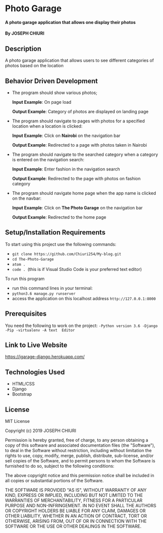 # Photo Garage
#### A  photo garage application that allows one display their photos
#### By **JOSEPH CHIURI**
## Description
A  photo garage application that allows users to see different categories of photos based on the location
## Behavior Driven Development
* The program should show various photos;

     **Input Example**: On page load

     **Output Example**: Category of photos are displayed on landing page

* The program should navigate to pages with photos for a specified location when a  location is clicked:

     **Input Example**: Click on **Nairobi** on the navigation bar

     **Output Example**: Redirected to a page with photos taken in Nairobi

* The program should navigate to the searched category when a category is entered on the navigation search:

    **Input Example**: Enter fashion in the navigation search

    **Output Example**: Redirected to the page with photos on fashion category
* The program should navigate home page when the app name is clicked on the navbar:

     **Input Example**: Click on **The Photo Garage** on the navigation bar

     **Output Example**: Redirected to the home page

## Setup/Installation Requirements
To start using this project use the following commands:

* `git clone https://github.com/Chiuri254/My-blog.git`
* `cd The-Photo-Garage`
* `atom .`
* `code . `(this is if Visual Studio Code is your preferred text editor)

To run this program
* run this command lines in your terminal:
* `python3.6 manage.py runserver`
* access the application on this localhost address `http://127.0.0.1:8000`

## Prerequisites
You need the following to work on the project:
`-Python version 3.6
-Django
-Pip
-virtualenv
-A text  Editor`
## Link to Live Website
https://jgarage-django.herokuapp.com/


## Technologies Used
* HTML/CSS
* Django
* Bootstrap

## License
MIT License

Copyright (c) 2019  JOSEPH CHIURI

Permission is hereby granted, free of charge, to any person obtaining a copy of this software and associated documentation files (the "Software"), to deal in the Software without restriction, including without limitation the rights to use, copy, modify, merge, publish, distribute, sub-license, and/or sell copies of the Software, and to permit persons to whom the Software is furnished to do so, subject to the following conditions:

The above copyright notice and this permission notice shall be included in all copies or substantial portions of the Software.

THE SOFTWARE IS PROVIDED "AS IS", WITHOUT WARRANTY OF ANY KIND, EXPRESS OR IMPLIED, INCLUDING BUT NOT LIMITED TO THE WARRANTIES OF MERCHANTABILITY, FITNESS FOR A PARTICULAR PURPOSE AND NON-INFRINGEMENT. IN NO EVENT SHALL THE AUTHORS OR COPYRIGHT HOLDERS BE LIABLE FOR ANY CLAIM, DAMAGES OR OTHER LIABILITY, WHETHER IN AN ACTION OF CONTRACT, TORT OR OTHERWISE, ARISING FROM, OUT OF OR IN CONNECTION WITH THE SOFTWARE OR THE USE OR OTHER DEALINGS IN THE SOFTWARE.